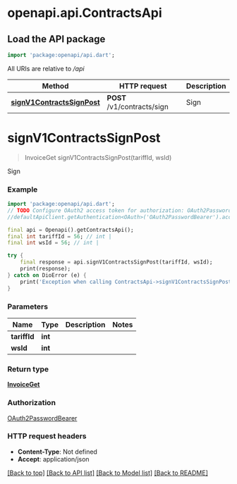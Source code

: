 # openapi.api.ContractsApi

## Load the API package
```dart
import 'package:openapi/api.dart';
```

All URIs are relative to */api*

Method | HTTP request | Description
------------- | ------------- | -------------
[**signV1ContractsSignPost**](ContractsApi.md#signv1contractssignpost) | **POST** /v1/contracts/sign | Sign


# **signV1ContractsSignPost**
> InvoiceGet signV1ContractsSignPost(tariffId, wsId)

Sign

### Example
```dart
import 'package:openapi/api.dart';
// TODO Configure OAuth2 access token for authorization: OAuth2PasswordBearer
//defaultApiClient.getAuthentication<OAuth>('OAuth2PasswordBearer').accessToken = 'YOUR_ACCESS_TOKEN';

final api = Openapi().getContractsApi();
final int tariffId = 56; // int | 
final int wsId = 56; // int | 

try {
    final response = api.signV1ContractsSignPost(tariffId, wsId);
    print(response);
} catch on DioError (e) {
    print('Exception when calling ContractsApi->signV1ContractsSignPost: $e\n');
}
```

### Parameters

Name | Type | Description  | Notes
------------- | ------------- | ------------- | -------------
 **tariffId** | **int**|  | 
 **wsId** | **int**|  | 

### Return type

[**InvoiceGet**](InvoiceGet.md)

### Authorization

[OAuth2PasswordBearer](../README.md#OAuth2PasswordBearer)

### HTTP request headers

 - **Content-Type**: Not defined
 - **Accept**: application/json

[[Back to top]](#) [[Back to API list]](../README.md#documentation-for-api-endpoints) [[Back to Model list]](../README.md#documentation-for-models) [[Back to README]](../README.md)

